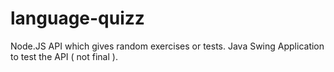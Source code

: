 # language-quizz
Node.JS API which gives random exercises or tests.
Java Swing Application to test the API ( not final ).
